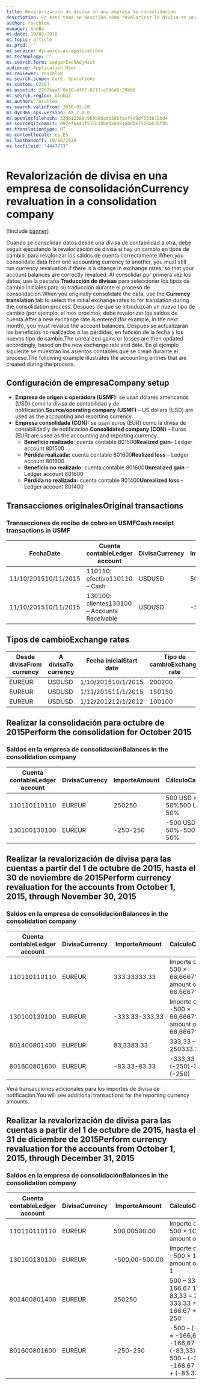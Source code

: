 ```yaml
---
title: Revalorización de divisa en una empresa de consolidación
description: En este tema se describe cómo revalorizar la divisa en una empresa de consolidación.
author: roschlom
manager: AnnBe
ms.date: 10/02/2018
ms.topic: article
ms.prod: ''
ms.service: dynamics-ax-applications
ms.technology: ''
ms.search.form: LedgerExchAdjHist
audience: Application User
ms.reviewer: roschlom
ms.search.scope: Core, Operations
ms.custom: 62183
ms.assetid: 2762baaf-0c10-4ff7-8713-c506d6c29b98
ms.search.region: Global
ms.author: roschlom
ms.search.validFrom: 2016-02-28
ms.dyn365.ops.version: AX 7.0.0
ms.openlocfilehash: 33db12388c969b8dadb38bfacf4d9df333b78bd4
ms.sourcegitcommit: 092ef6a45f515b38be2a4481abdbe7518a636f85
ms.translationtype: HT
ms.contentlocale: es-ES
ms.lasthandoff: 10/16/2020
ms.locfileid: "4447773"
---
```

# <a name="currency-revaluation-in-a-consolidation-company"></a><span data-ttu-id="bf6c9-103">Revalorización de divisa en una empresa de consolidación</span><span class="sxs-lookup"><span data-stu-id="bf6c9-103">Currency revaluation in a consolidation company</span></span>

[!include [banner](../includes/banner.md)]

<span data-ttu-id="bf6c9-104">Cuando se consolidan datos desde una divisa de contabilidad a otra, debe seguir ejecutando la revalorización de divisa si hay un cambio en tipos de cambio, para revalorizar los saldos de cuenta correctamente.</span><span class="sxs-lookup"><span data-stu-id="bf6c9-104">When you consolidate data from one accounting currency to another, you must still run currency revaluation if there is a change in exchange rates, so that your account balances  are correctly revalued.</span></span> <span data-ttu-id="bf6c9-105">Al consolidar por primera vez los datos, use la pestaña **Traducción de divisas** para seleccionar los tipos de cambio iniciales para su traducción durante el proceso de consolidación.</span><span class="sxs-lookup"><span data-stu-id="bf6c9-105">When you originally consolidate the data, use the **Currency translation** tab to select the initial exchange rates to for translation during the consolidation process.</span></span> <span data-ttu-id="bf6c9-106">Después de que se introduzcan un nuevo tipo de cambio (por ejemplo, el mes próximo), debe revalorizar los saldos de cuenta.</span><span class="sxs-lookup"><span data-stu-id="bf6c9-106">After a new exchange rate is entered (for example, in the next month), you must revalue the account balances.</span></span> <span data-ttu-id="bf6c9-107">Después se actualizarán los beneficios no realizados o las pérdidas, en función de la fecha y los nuevos tipo de cambio.</span><span class="sxs-lookup"><span data-stu-id="bf6c9-107">The unrealized gains or losses are then updated accordingly, based on the new exchange rate and date.</span></span> <span data-ttu-id="bf6c9-108">En el ejemplo siguiente se muestran los asientos contables que se crean durante el proceso.</span><span class="sxs-lookup"><span data-stu-id="bf6c9-108">The following example illustrates the accounting entries that are created during the process.</span></span>

## <a name="company-setup"></a><span data-ttu-id="bf6c9-109">Configuración de empresa</span><span class="sxs-lookup"><span data-stu-id="bf6c9-109">Company setup</span></span>
-   <span data-ttu-id="bf6c9-110">**Empresa de origen u operadora (USMF):** se usan dólares americanos (USD) como la divisa de contabilidad y de notificación.</span><span class="sxs-lookup"><span data-stu-id="bf6c9-110">**Source/operating company (USMF)** – US dollars (USD) are used as the accounting and reporting currency.</span></span>
-   <span data-ttu-id="bf6c9-111">**Empresa consolidada (CON):** se usan euros (EUR) como la divisa de contabilidad y de notificación.</span><span class="sxs-lookup"><span data-stu-id="bf6c9-111">**Consolidated company (CON)** – Euros (EUR) are used as the accounting and reporting currency.</span></span>
    -   <span data-ttu-id="bf6c9-112">**Beneficio realizado**: cuenta contable 801500</span><span class="sxs-lookup"><span data-stu-id="bf6c9-112">**Realized gain**– Ledger account 801500</span></span>
    -   <span data-ttu-id="bf6c9-113">**Pérdida realizada:** cuenta contable 801600</span><span class="sxs-lookup"><span data-stu-id="bf6c9-113">**Realized loss** – Ledger account 801600</span></span>
    -   <span data-ttu-id="bf6c9-114">**Beneficio no realizado:** cuenta contable 801600</span><span class="sxs-lookup"><span data-stu-id="bf6c9-114">**Unrealized gain** – Ledger account 801600</span></span>
    -   <span data-ttu-id="bf6c9-115">**Pérdida no realizada:** cuenta contable 801400</span><span class="sxs-lookup"><span data-stu-id="bf6c9-115">**Unrealized loss** – Ledger account 801400</span></span>

## <a name="original-transactions"></a><span data-ttu-id="bf6c9-116">Transacciones originales</span><span class="sxs-lookup"><span data-stu-id="bf6c9-116">Original transactions</span></span>
### <a name="cash-receipt-transactions-in-usmf"></a><span data-ttu-id="bf6c9-117">Transacciones de recibo de cobro en USMF</span><span class="sxs-lookup"><span data-stu-id="bf6c9-117">Cash receipt transactions in USMF</span></span>

| <span data-ttu-id="bf6c9-118">Fecha</span><span class="sxs-lookup"><span data-stu-id="bf6c9-118">Date</span></span>       | <span data-ttu-id="bf6c9-119">Cuenta contable</span><span class="sxs-lookup"><span data-stu-id="bf6c9-119">Ledger account</span></span>               | <span data-ttu-id="bf6c9-120">Divisa</span><span class="sxs-lookup"><span data-stu-id="bf6c9-120">Currency</span></span> | <span data-ttu-id="bf6c9-121">Importe</span><span class="sxs-lookup"><span data-stu-id="bf6c9-121">Amount</span></span> |
|------------|------------------------------|----------|--------|
| <span data-ttu-id="bf6c9-122">11/10/2015</span><span class="sxs-lookup"><span data-stu-id="bf6c9-122">10/11/2015</span></span> | <span data-ttu-id="bf6c9-123">110110: efectivo</span><span class="sxs-lookup"><span data-stu-id="bf6c9-123">110110 – Cash</span></span>                | <span data-ttu-id="bf6c9-124">USD</span><span class="sxs-lookup"><span data-stu-id="bf6c9-124">USD</span></span>      | <span data-ttu-id="bf6c9-125">500</span><span class="sxs-lookup"><span data-stu-id="bf6c9-125">500</span></span>    |
| <span data-ttu-id="bf6c9-126">11/10/2015</span><span class="sxs-lookup"><span data-stu-id="bf6c9-126">10/11/2015</span></span> | <span data-ttu-id="bf6c9-127">130100: clientes</span><span class="sxs-lookup"><span data-stu-id="bf6c9-127">130100 – Accounts Receivable</span></span> | <span data-ttu-id="bf6c9-128">USD</span><span class="sxs-lookup"><span data-stu-id="bf6c9-128">USD</span></span>      | <span data-ttu-id="bf6c9-129">-500</span><span class="sxs-lookup"><span data-stu-id="bf6c9-129">-500</span></span>   |

## <a name="exchange-rates"></a><span data-ttu-id="bf6c9-130">Tipos de cambio</span><span class="sxs-lookup"><span data-stu-id="bf6c9-130">Exchange rates</span></span>

| <span data-ttu-id="bf6c9-131">Desde divisa</span><span class="sxs-lookup"><span data-stu-id="bf6c9-131">From currency</span></span> | <span data-ttu-id="bf6c9-132">A divisa</span><span class="sxs-lookup"><span data-stu-id="bf6c9-132">To currency</span></span> | <span data-ttu-id="bf6c9-133">Fecha inicial</span><span class="sxs-lookup"><span data-stu-id="bf6c9-133">Start date</span></span> | <span data-ttu-id="bf6c9-134">Tipo de cambio</span><span class="sxs-lookup"><span data-stu-id="bf6c9-134">Exchange rate</span></span> |
|---------------|-------------|------------|---------------|
| <span data-ttu-id="bf6c9-135">EUR</span><span class="sxs-lookup"><span data-stu-id="bf6c9-135">EUR</span></span>           | <span data-ttu-id="bf6c9-136">USD</span><span class="sxs-lookup"><span data-stu-id="bf6c9-136">USD</span></span>         | <span data-ttu-id="bf6c9-137">1/10/2015</span><span class="sxs-lookup"><span data-stu-id="bf6c9-137">10/1/2015</span></span>  | <span data-ttu-id="bf6c9-138">200</span><span class="sxs-lookup"><span data-stu-id="bf6c9-138">200</span></span>           |
| <span data-ttu-id="bf6c9-139">EUR</span><span class="sxs-lookup"><span data-stu-id="bf6c9-139">EUR</span></span>           | <span data-ttu-id="bf6c9-140">USD</span><span class="sxs-lookup"><span data-stu-id="bf6c9-140">USD</span></span>         | <span data-ttu-id="bf6c9-141">1/11/2015</span><span class="sxs-lookup"><span data-stu-id="bf6c9-141">11/1/2015</span></span>  | <span data-ttu-id="bf6c9-142">150</span><span class="sxs-lookup"><span data-stu-id="bf6c9-142">150</span></span>           |
| <span data-ttu-id="bf6c9-143">EUR</span><span class="sxs-lookup"><span data-stu-id="bf6c9-143">EUR</span></span>           | <span data-ttu-id="bf6c9-144">USD</span><span class="sxs-lookup"><span data-stu-id="bf6c9-144">USD</span></span>         | <span data-ttu-id="bf6c9-145">1/12/2012</span><span class="sxs-lookup"><span data-stu-id="bf6c9-145">12/1/2012</span></span>  | <span data-ttu-id="bf6c9-146">100</span><span class="sxs-lookup"><span data-stu-id="bf6c9-146">100</span></span>           |

## <a name="perform-the-consolidation-for-october-2015"></a><span data-ttu-id="bf6c9-147">Realizar la consolidación para octubre de 2015</span><span class="sxs-lookup"><span data-stu-id="bf6c9-147">Perform the consolidation for October 2015</span></span>
### <a name="balances-in-the-consolidation-company"></a><span data-ttu-id="bf6c9-148">Saldos en la empresa de consolidación</span><span class="sxs-lookup"><span data-stu-id="bf6c9-148">Balances in the consolidation company</span></span>

| <span data-ttu-id="bf6c9-149">Cuenta contable</span><span class="sxs-lookup"><span data-stu-id="bf6c9-149">Ledger account</span></span> | <span data-ttu-id="bf6c9-150">Divisa</span><span class="sxs-lookup"><span data-stu-id="bf6c9-150">Currency</span></span> | <span data-ttu-id="bf6c9-151">Importe</span><span class="sxs-lookup"><span data-stu-id="bf6c9-151">Amount</span></span> | <span data-ttu-id="bf6c9-152">Cálculo</span><span class="sxs-lookup"><span data-stu-id="bf6c9-152">Calculation</span></span>    |
|----------------|----------|--------|----------------|
| <span data-ttu-id="bf6c9-153">110110</span><span class="sxs-lookup"><span data-stu-id="bf6c9-153">110110</span></span>         | <span data-ttu-id="bf6c9-154">EUR</span><span class="sxs-lookup"><span data-stu-id="bf6c9-154">EUR</span></span>      | <span data-ttu-id="bf6c9-155">250</span><span class="sxs-lookup"><span data-stu-id="bf6c9-155">250</span></span>    | <span data-ttu-id="bf6c9-156">500 USD × 50%</span><span class="sxs-lookup"><span data-stu-id="bf6c9-156">500 USD × 50%</span></span>  |
| <span data-ttu-id="bf6c9-157">130100</span><span class="sxs-lookup"><span data-stu-id="bf6c9-157">130100</span></span>         | <span data-ttu-id="bf6c9-158">EUR</span><span class="sxs-lookup"><span data-stu-id="bf6c9-158">EUR</span></span>      | <span data-ttu-id="bf6c9-159">-250</span><span class="sxs-lookup"><span data-stu-id="bf6c9-159">-250</span></span>   | <span data-ttu-id="bf6c9-160">-500 USD × 50%</span><span class="sxs-lookup"><span data-stu-id="bf6c9-160">-500 USD × 50%</span></span> |

## <a name="perform-currency-revaluation-for-the-accounts-from-october-1-2015-through-november-30-2015"></a><span data-ttu-id="bf6c9-161">Realizar la revalorización de divisa para las cuentas a partir del 1 de octubre de 2015, hasta el 30 de noviembre de 2015</span><span class="sxs-lookup"><span data-stu-id="bf6c9-161">Perform currency revaluation for the accounts from October 1, 2015, through November 30, 2015</span></span>
### <a name="balances-in-the-consolidation-company"></a><span data-ttu-id="bf6c9-162">Saldos en la empresa de consolidación</span><span class="sxs-lookup"><span data-stu-id="bf6c9-162">Balances in the consolidation company</span></span>

| <span data-ttu-id="bf6c9-163">Cuenta contable</span><span class="sxs-lookup"><span data-stu-id="bf6c9-163">Ledger account</span></span> | <span data-ttu-id="bf6c9-164">Divisa</span><span class="sxs-lookup"><span data-stu-id="bf6c9-164">Currency</span></span> | <span data-ttu-id="bf6c9-165">Importe</span><span class="sxs-lookup"><span data-stu-id="bf6c9-165">Amount</span></span>  | <span data-ttu-id="bf6c9-166">Cálculo</span><span class="sxs-lookup"><span data-stu-id="bf6c9-166">Calculation</span></span>                        |
|----------------|----------|---------|------------------------------------|
| <span data-ttu-id="bf6c9-167">110110</span><span class="sxs-lookup"><span data-stu-id="bf6c9-167">110110</span></span>         | <span data-ttu-id="bf6c9-168">EUR</span><span class="sxs-lookup"><span data-stu-id="bf6c9-168">EUR</span></span>      | <span data-ttu-id="bf6c9-169">333.33</span><span class="sxs-lookup"><span data-stu-id="bf6c9-169">333.33</span></span>  | <span data-ttu-id="bf6c9-170">Importe original de 500 × 66,6667%</span><span class="sxs-lookup"><span data-stu-id="bf6c9-170">Original amount of 500 × 66.6667%</span></span>  |
| <span data-ttu-id="bf6c9-171">130100</span><span class="sxs-lookup"><span data-stu-id="bf6c9-171">130100</span></span>         | <span data-ttu-id="bf6c9-172">EUR</span><span class="sxs-lookup"><span data-stu-id="bf6c9-172">EUR</span></span>      | <span data-ttu-id="bf6c9-173">-333.33</span><span class="sxs-lookup"><span data-stu-id="bf6c9-173">-333.33</span></span> | <span data-ttu-id="bf6c9-174">Importe original de -500 × 66,6667%</span><span class="sxs-lookup"><span data-stu-id="bf6c9-174">Original amount of -500 × 66.6667%</span></span> |
| <span data-ttu-id="bf6c9-175">801400</span><span class="sxs-lookup"><span data-stu-id="bf6c9-175">801400</span></span>         | <span data-ttu-id="bf6c9-176">EUR</span><span class="sxs-lookup"><span data-stu-id="bf6c9-176">EUR</span></span>      | <span data-ttu-id="bf6c9-177">83,33</span><span class="sxs-lookup"><span data-stu-id="bf6c9-177">83.33</span></span>   | <span data-ttu-id="bf6c9-178">333,33 – 250</span><span class="sxs-lookup"><span data-stu-id="bf6c9-178">333.33 – 250</span></span>                       |
| <span data-ttu-id="bf6c9-179">801600</span><span class="sxs-lookup"><span data-stu-id="bf6c9-179">801600</span></span>         | <span data-ttu-id="bf6c9-180">EUR</span><span class="sxs-lookup"><span data-stu-id="bf6c9-180">EUR</span></span>      | <span data-ttu-id="bf6c9-181">-83.33</span><span class="sxs-lookup"><span data-stu-id="bf6c9-181">-83.33</span></span>  | <span data-ttu-id="bf6c9-182">-333,33 – (-250)</span><span class="sxs-lookup"><span data-stu-id="bf6c9-182">-333.33 – (-250)</span></span>                   |

<span data-ttu-id="bf6c9-183">Verá transacciones adicionales para los importes de divisa de notificación.</span><span class="sxs-lookup"><span data-stu-id="bf6c9-183">You will see additional transactions for the reporting currency amounts.</span></span>

## <a name="perform-currency-revaluation-for-the-accounts-from-october-1-2015-through-december-31-2015"></a><span data-ttu-id="bf6c9-184">Realizar la revalorización de divisa para las cuentas a partir del 1 de octubre de 2015, hasta el 31 de diciembre de 2015</span><span class="sxs-lookup"><span data-stu-id="bf6c9-184">Perform currency revaluation for the accounts from October 1, 2015, through December 31, 2015</span></span>
### <a name="balances-in-the-consolidation-company"></a><span data-ttu-id="bf6c9-185">Saldos en la empresa de consolidación</span><span class="sxs-lookup"><span data-stu-id="bf6c9-185">Balances in the consolidation company</span></span>

| <span data-ttu-id="bf6c9-186">Cuenta contable</span><span class="sxs-lookup"><span data-stu-id="bf6c9-186">Ledger account</span></span> | <span data-ttu-id="bf6c9-187">Divisa</span><span class="sxs-lookup"><span data-stu-id="bf6c9-187">Currency</span></span> | <span data-ttu-id="bf6c9-188">Importe</span><span class="sxs-lookup"><span data-stu-id="bf6c9-188">Amount</span></span>  | <span data-ttu-id="bf6c9-189">Cálculo</span><span class="sxs-lookup"><span data-stu-id="bf6c9-189">Calculation</span></span>                                          |
|----------------|----------|---------|------------------------------------------------------|
| <span data-ttu-id="bf6c9-190">110110</span><span class="sxs-lookup"><span data-stu-id="bf6c9-190">110110</span></span>         | <span data-ttu-id="bf6c9-191">EUR</span><span class="sxs-lookup"><span data-stu-id="bf6c9-191">EUR</span></span>      | <span data-ttu-id="bf6c9-192">500,00</span><span class="sxs-lookup"><span data-stu-id="bf6c9-192">500.00</span></span>  | <span data-ttu-id="bf6c9-193">Importe original de 500 × 1</span><span class="sxs-lookup"><span data-stu-id="bf6c9-193">Original amount of 500 × 1</span></span>                           |
| <span data-ttu-id="bf6c9-194">130100</span><span class="sxs-lookup"><span data-stu-id="bf6c9-194">130100</span></span>         | <span data-ttu-id="bf6c9-195">EUR</span><span class="sxs-lookup"><span data-stu-id="bf6c9-195">EUR</span></span>      | <span data-ttu-id="bf6c9-196">-500,00</span><span class="sxs-lookup"><span data-stu-id="bf6c9-196">-500.00</span></span> | <span data-ttu-id="bf6c9-197">Importe original de -500 × 1</span><span class="sxs-lookup"><span data-stu-id="bf6c9-197">Original amount of -500 × 1</span></span>                          |
| <span data-ttu-id="bf6c9-198">801400</span><span class="sxs-lookup"><span data-stu-id="bf6c9-198">801400</span></span>         | <span data-ttu-id="bf6c9-199">EUR</span><span class="sxs-lookup"><span data-stu-id="bf6c9-199">EUR</span></span>      | <span data-ttu-id="bf6c9-200">250</span><span class="sxs-lookup"><span data-stu-id="bf6c9-200">250</span></span>     | <span data-ttu-id="bf6c9-201">500 – 333,33 = 166,67 166,67 + 83,33 = 250</span><span class="sxs-lookup"><span data-stu-id="bf6c9-201">500 – 333.33 = 166.67 166.67 + 83.33 = 250</span></span>           |
| <span data-ttu-id="bf6c9-202">801600</span><span class="sxs-lookup"><span data-stu-id="bf6c9-202">801600</span></span>         | <span data-ttu-id="bf6c9-203">EUR</span><span class="sxs-lookup"><span data-stu-id="bf6c9-203">EUR</span></span>      | <span data-ttu-id="bf6c9-204">-250</span><span class="sxs-lookup"><span data-stu-id="bf6c9-204">-250</span></span>    | <span data-ttu-id="bf6c9-205">-500 – (-333,33) = -166,67 -166,67 + (-83,33) = -250</span><span class="sxs-lookup"><span data-stu-id="bf6c9-205">-500 – (-333.33) = -166.67 -166.67 + (-83.33) = -250</span></span> |





